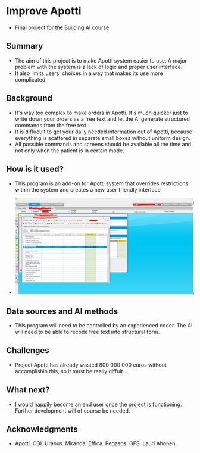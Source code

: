 # Improve Apotti

* Final project for the Building AI course

## Summary

* The aim of this project is to make Apotti system easier to use. A major problem with the system is a lack of logic and proper user interface.
* It also limits users' choices in a way that makes its use more complicated.


## Background

* It's way too complex to make orders in Apotti. It's much quicker just to write down your orders as a free text and let the AI generate structured commands from the free text.
* It is diffucult to get your daily needed information out of Apotti, because everything is scattered in separate small boxes without uniform design.
* All possible commands and screens should be available all the time and not only when the patient is in certain mode.

## How is it used?

* This program is an add-on for Apotti system that overrides restrictions within the system and creates a new user friendly interface

* ![This is what improved Apotti could look like](Improve_Apotti.png)


## Data sources and AI methods
* This program will need to be controlled by an experienced coder. The AI will need to be able to recode free text into structural form.

## Challenges

* Project Apotti has already wasted 800 000 000 euros without accomplishin this, so it must be really diffult...

## What next?

* I would happily become an end user once the project is functioning. Further development will of course be needed.

## Acknowledgments

* Apotti. CGI. Uranus. Miranda. Effica. Pegasos. GFS. Lauri Ahonen.
